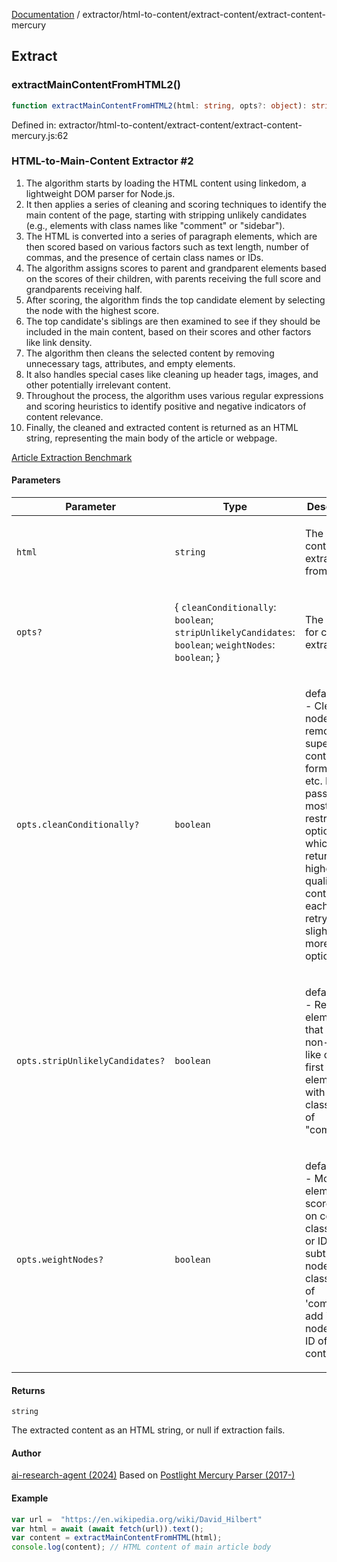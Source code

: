 [Documentation](../../../modules.md) / extractor/html-to-content/extract-content/extract-content-mercury

## Extract

### extractMainContentFromHTML2()

```ts
function extractMainContentFromHTML2(html: string, opts?: object): string;
```

Defined in: extractor/html-to-content/extract-content/extract-content-mercury.js:62

### HTML-to-Main-Content Extractor #2

1. The algorithm starts by loading the HTML content using linkedom, a lightweight DOM parser for Node.js.
2. It then applies a series of cleaning and scoring techniques to identify the main content of
the page, starting with stripping unlikely candidates (e.g., elements with class names like "comment"
 or "sidebar").
3. The HTML is converted into a series of paragraph elements, which are then scored based on various
 factors such as text length, number of commas, and the presence of certain class names or IDs.
4. The algorithm assigns scores to parent and grandparent elements based on the scores of their
children, with parents receiving the full score and grandparents receiving half.
5. After scoring, the algorithm finds the top candidate element by selecting the node with the
highest score.
6. The top candidate's siblings are then examined to see if they should be included in the main
content, based on their scores and other factors like link density.
7. The algorithm then cleans the selected content by removing unnecessary tags, attributes, and empty
elements.
8. It also handles special cases like cleaning up header tags, images, and other potentially irrelevant
 content.
9. Throughout the process, the algorithm uses various regular expressions and scoring heuristics to
identify positive and negative indicators of content relevance.
10. Finally, the cleaned and extracted content is returned as an HTML string, representing the main
body of the article or webpage.

[Article Extraction Benchmark](https://trafilatura.readthedocs.io/en/latest/evaluation.html)

#### Parameters

<table>
<thead>
<tr>
<th>Parameter</th>
<th>Type</th>
<th>Description</th>
</tr>
</thead>
<tbody>
<tr>
<td>

`html`

</td>
<td>

`string`

</td>
<td>

The HTML content to extract from.

</td>
</tr>
<tr>
<td>

`opts?`

</td>
<td>

\{ `cleanConditionally`: `boolean`; `stripUnlikelyCandidates`: `boolean`; `weightNodes`: `boolean`; \}

</td>
<td>

The options for content extraction.

</td>
</tr>
<tr>
<td>

`opts.cleanConditionally?`

</td>
<td>

`boolean`

</td>
<td>

default=true - Clean the node to remove superfluous content
 like forms, ads, etc. Initially, pass in the most restrictive options which will return the highest
quality content. On each failure, retry with slightly more lax options.

</td>
</tr>
<tr>
<td>

`opts.stripUnlikelyCandidates?`

</td>
<td>

`boolean`

</td>
<td>

default=true - Remove elements that match non-article-
like criteria first (e.g., elements with a classname of "comment").

</td>
</tr>
<tr>
<td>

`opts.weightNodes?`

</td>
<td>

`boolean`

</td>
<td>

default=true - Modify an element's score based on certain classNames or
IDs (e.g., subtract if a node has a className of 'comment', add if a node has an ID of 'entry-content').

</td>
</tr>
</tbody>
</table>

#### Returns

`string`

The extracted content as an HTML string, or null if extraction fails.

#### Author

[ai-research-agent (2024)](https://airesearch.js.org)
Based on [Postlight Mercury Parser (2017-)](https://github.com/postlight/parser/tree/main/src)

#### Example

```ts
var url =  "https://en.wikipedia.org/wiki/David_Hilbert"
var html = await (await fetch(url)).text();
var content = extractMainContentFromHTML(html);
console.log(content); // HTML content of main article body
```
